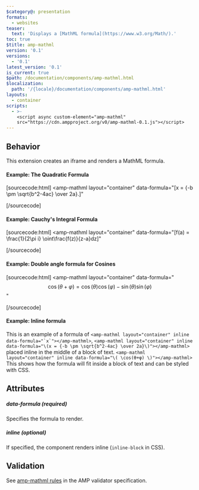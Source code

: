 ```yaml
---
$category@: presentation
formats:
  - websites
teaser:
  text: 'Displays a [MathML formula](https://www.w3.org/Math/).'
toc: true
$title: amp-mathml
version: '0.1'
versions:
  - '0.1'
latest_version: '0.1'
is_current: true
$path: /documentation/components/amp-mathml.html
$localization:
  path: '/{locale}/documentation/components/amp-mathml.html'
layouts:
  - container
scripts:
  - >-
    <script async custom-element="amp-mathml"
    src="https://cdn.ampproject.org/v0/amp-mathml-0.1.js"></script>
---
```



<!--
Copyright 2018 The AMP HTML Authors. All Rights Reserved.

Licensed under the Apache License, Version 2.0 (the "License");
you may not use this file except in compliance with the License.
You may obtain a copy of the License at

      http://www.apache.org/licenses/LICENSE-2.0

Unless required by applicable law or agreed to in writing, software
distributed under the License is distributed on an "AS-IS" BASIS,
WITHOUT WARRANTIES OR CONDITIONS OF ANY KIND, either express or implied.
See the License for the specific language governing permissions and
limitations under the License.
-->



## Behavior

This extension creates an iframe and renders a MathML formula.

#### Example: The Quadratic Formula

[sourcecode:html]
<amp-mathml
  layout="container"
  data-formula="\[x = {-b \pm \sqrt{b^2-4ac} \over 2a}.\]"
>
</amp-mathml>
[/sourcecode]

#### Example: Cauchy's Integral Formula

[sourcecode:html]
<amp-mathml
  layout="container"
  data-formula="\[f(a) = \frac{1}{2\pi i} \oint\frac{f(z)}{z-a}dz\]"
>
</amp-mathml>
[/sourcecode]

#### Example: Double angle formula for Cosines

[sourcecode:html]
<amp-mathml
  layout="container"
  data-formula="$$ \cos(θ+φ)=\cos(θ)\cos(φ)−\sin(θ)\sin(φ) $$"
>
</amp-mathml>
[/sourcecode]

#### Example: Inline formula

This is an example of a formula of `` <amp-mathml layout="container" inline data-formula="`x`"></amp-mathml> ``, `<amp-mathml layout="container" inline data-formula="\(x = {-b \pm \sqrt{b^2-4ac} \over 2a}\)"></amp-mathml>` placed inline in the middle of a block of text. `<amp-mathml layout="container" inline data-formula="\( \cos(θ+φ) \)"></amp-mathml>` This shows how the formula will fit inside a block of text and can be styled with CSS.

## Attributes

##### data-formula (required)

Specifies the formula to render.

##### inline (optional)

If specified, the component renders inline (`inline-block` in CSS).

## Validation

See [amp-mathml rules](https://github.com/ampproject/amphtml/blob/master/extensions/amp-mathml/validator-amp-mathml.protoascii) in the AMP validator specification.